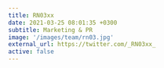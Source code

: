 ```yaml
---
title: RN03xx
date: 2021-03-25 08:01:35 +0300
subtitle: Marketing & PR
image: '/images/team/rn03.jpg'
external_url: https://twitter.com/_RN03xx_
active: false
---
```

